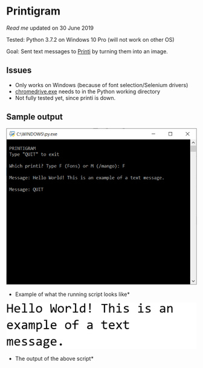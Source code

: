 # Printigram

*Read me* updated on 30 June 2019

Tested: Python 3.7.2 on Windows 10 Pro (will not work on other OS)

Goal: Sent text messages to [Printi](https://printi.me) by turning them into an image. 

## Issues

* Only works on Windows (because of font selection/Selenium drivers)
* [chromedrive.exe](https://sites.google.com/a/chromium.org/chromedriver/.) needs to in the Python working directory
* Not fully tested yet, since printi is down.

## Sample output

![Example of running script](Example%20of%20running%20script.png "Example of running script")
* Example of what the running script looks like*

![Example of text message](Example%20of%20text%20message.png "Example of text message")
* The output of the above script*

